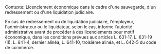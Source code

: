 Contexte: Licenciement économique dans le cadre d'une sauvegarde, d'un redressement ou d'une liquidation judiciaire.

En cas de redressement ou de liquidation judiciaire, l'employeur, l'administrateur ou le liquidateur, selon le cas, informe l'autorité administrative avant de procéder à des licenciements pour motif économique, dans les conditions prévues aux articles L. 631-17, L. 631-19 (II), L. 641-4, dernier alinéa, L. 641-10, troisième alinéa, et L. 642-5 du code de commerce.